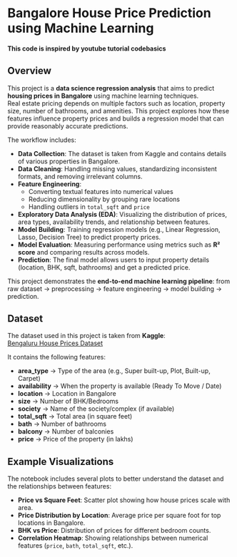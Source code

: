 # Bangalore House Price Prediction using Machine Learning
#### This code is inspired by youtube tutorial codebasics

## Overview
This project is a **data science regression analysis** that aims to predict **housing prices in Bangalore** using machine learning techniques.  
Real estate pricing depends on multiple factors such as location, property size, number of bathrooms, and amenities. This project explores how these features influence property prices and builds a regression model that can provide reasonably accurate predictions.  

The workflow includes:
- **Data Collection**: The dataset is taken from Kaggle and contains details of various properties in Bangalore.  
- **Data Cleaning**: Handling missing values, standardizing inconsistent formats, and removing irrelevant columns.  
- **Feature Engineering**:  
  - Converting textual features into numerical values  
  - Reducing dimensionality by grouping rare locations  
  - Handling outliers in `total_sqft` and `price`  
- **Exploratory Data Analysis (EDA)**: Visualizing the distribution of prices, area types, availability trends, and relationship between features.  
- **Model Building**: Training regression models (e.g., Linear Regression, Lasso, Decision Tree) to predict property prices.  
- **Model Evaluation**: Measuring performance using metrics such as **R² score** and comparing results across models.  
- **Prediction**: The final model allows users to input property details (location, BHK, sqft, bathrooms) and get a predicted price.  

This project demonstrates the **end-to-end machine learning pipeline**: from raw dataset → preprocessing → feature engineering → model building → prediction.


## Dataset
The dataset used in this project is taken from **Kaggle**:  
[Bengaluru House Prices Dataset](https://www.kaggle.com/datasets/amitabhajoy/bengaluru-house-price-data)

It contains the following features:

- **area_type** → Type of the area (e.g., Super built-up, Plot, Built-up, Carpet)  
- **availability** → When the property is available (Ready To Move / Date)  
- **location** → Location in Bangalore  
- **size** → Number of BHK/Bedrooms  
- **society** → Name of the society/complex (if available)  
- **total_sqft** → Total area (in square feet)  
- **bath** → Number of bathrooms  
- **balcony** → Number of balconies  
- **price** → Price of the property (in lakhs)  



## Example Visualizations

The notebook includes several plots to better understand the dataset and the relationships between features:

- **Price vs Square Feet**: Scatter plot showing how house prices scale with area.  
- **Price Distribution by Location**: Average price per square foot for top locations in Bangalore.  
- **BHK vs Price**: Distribution of prices for different bedroom counts.  
- **Correlation Heatmap**: Showing relationships between numerical features (`price`, `bath`, `total_sqft`, etc.).  


